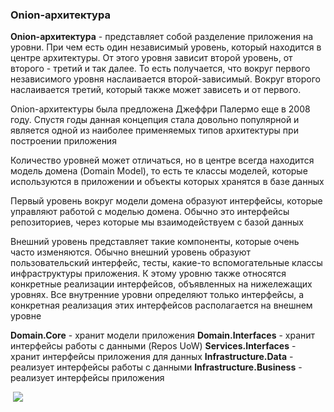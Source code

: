 ### Onion-архитектура

**Onion-архитектура** - представляет собой разделение приложения на уровни. При чем есть один независимый уровень, который находится в центре архитектуры. От этого уровня зависит второй уровень, от второго - третий и так далее. То есть получается, что вокруг первого независимого уровня наслаивается второй-зависимый. Вокруг второго наслаивается третий, который также может зависеть и от первого.

Onion-архитектуры была предложена Джеффри Палермо еще в 2008 году. Спустя годы данная концепция стала довольно популярной и является одной из наиболее применяемых типов архитектуры при построении приложения

Количество уровней может отличаться, но в центре всегда находится модель домена (Domain Model), то есть те классы моделей, которые используются в приложении и объекты которых хранятся в базе данных

Первый уровень вокруг модели домена образуют интерфейсы, которые управляют работой с моделью домена. Обычно это интерфейсы репозиториев, через которые мы взаимодействуем с базой данных

Внешний уровень представляет такие компоненты, которые очень часто изменяются. Обычно внешний уровень образуют пользовательский интерфейс, тесты, какие-то вспомогательные классы инфраструктуры приложения. К этому уровню также относятся конкретные реализации интерфейсов, объявленных на нижележащих уровнях. Все внутренние уровни определяют только интерфейсы, а конкретная реализация этих интерфейсов располагается на внешнем уровне

**Domain.Core** - хранит модели приложения **Domain.Interfaces** - хранит интерфейсы работы с данными (Repos UoW) **Services.Interfaces** - хранит интерфейсы приложения для данных **Infrastructure.Data** - реализует интерфейсы работы с данными **Infrastructure.Business** - реализует интерфейсы приложения

 [![](https://yougile.com/user-data/ae8cba8f-3c10-4c13-b7f6-64086a14ec0d/image-preview.png)](https://yougile.com/user-data/ae8cba8f-3c10-4c13-b7f6-64086a14ec0d/image.png)